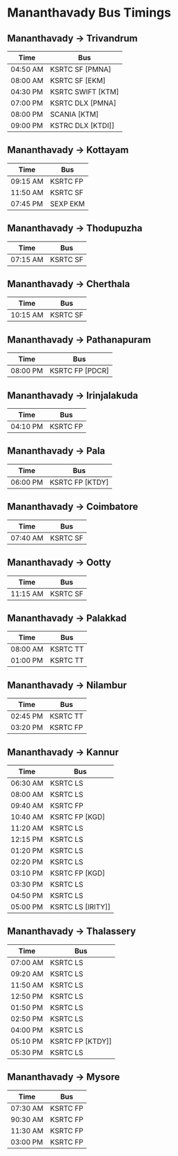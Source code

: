 # Mananthavady Bus Timings

## Mananthavady -> Trivandrum

| Time     | Bus               |
| -------- | ----------------- |
| 04:50 AM | KSRTC SF [PMNA]   |
| 08:00 AM | KSRTC SF [EKM]    |
| 04:30 PM | KSRTC SWIFT [KTM] |
| 07:00 PM | KSRTC DLX [PMNA]  |
| 08:00 PM | SCANIA [KTM]      |
| 09:00 PM | KSTRC DLX [KTDI]] |

## Mananthavady -> Kottayam

| Time     | Bus      |
| -------- | -------- |
| 09:15 AM | KSRTC FP |
| 11:50 AM | KSRTC SF |
| 07:45 PM | SEXP EKM |

## Mananthavady -> Thodupuzha

| Time     | Bus      |
| -------- | -------- |
| 07:15 AM | KSRTC SF |

## Mananthavady -> Cherthala

| Time     | Bus      |
| -------- | -------- |
| 10:15 AM | KSRTC SF |

## Mananthavady -> Pathanapuram

| Time     | Bus             |
| -------- | --------------- |
| 08:00 PM | KSRTC FP [PDCR] |

## Mananthavady -> Irinjalakuda

| Time     | Bus      |
| -------- | -------- |
| 04:10 PM | KSRTC FP |

## Mananthavady -> Pala

| Time     | Bus             |
| -------- | --------------- |
| 06:00 PM | KSRTC FP [KTDY] |

## Mananthavady -> Coimbatore

| Time     | Bus      |
| -------- | -------- |
| 07:40 AM | KSRTC SF |

## Mananthavady -> Ootty

| Time     | Bus      |
| -------- | -------- |
| 11:15 AM | KSRTC SF |

## Mananthavady -> Palakkad

| Time     | Bus      |
| -------- | -------- |
| 08:00 AM | KSRTC TT |
| 01:00 PM | KSRTC TT |

## Mananthavady -> Nilambur

| Time     | Bus      |
| -------- | -------- |
| 02:45 PM | KSRTC TT |
| 03:20 PM | KSRTC FP |

## Mananthavady -> Kannur

| Time     | Bus               |
| -------- | ----------------- |
| 06:30 AM | KSRTC LS          |
| 08:00 AM | KSRTC LS          |
| 09:40 AM | KSRTC FP          |
| 10:40 AM | KSRTC FP [KGD]    |
| 11:20 AM | KSRTC LS          |
| 12:15 PM | KSRTC LS          |
| 01:20 PM | KSRTC LS          |
| 02:20 PM | KSRTC LS          |
| 03:10 PM | KSRTC FP [KGD]    |
| 03:30 PM | KSRTC LS          |
| 04:50 PM | KSRTC LS          |
| 05:00 PM | KSRTC LS [IRITY]] |

## Mananthavady -> Thalassery

| Time     | Bus              |
| -------- | ---------------- |
| 07:00 AM | KSRTC LS         |
| 09:20 AM | KSRTC LS         |
| 11:50 AM | KSRTC LS         |
| 12:50 PM | KSRTC LS         |
| 01:50 PM | KSRTC LS         |
| 02:50 PM | KSRTC LS         |
| 04:00 PM | KSRTC LS         |
| 05:10 PM | KSRTC FP [KTDY]] |
| 05:30 PM | KSRTC LS         |

## Mananthavady -> Mysore

| Time     | Bus      |
| -------- | -------- |
| 07:30 AM | KSRTC FP |
| 90:30 AM | KSRTC FP |
| 11:30 AM | KSRTC FP |
| 03:00 PM | KSRTC FP |
